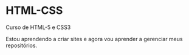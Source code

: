 # HTML-CSS
 Curso de HTML-5 e CSS3

Estou aprendendo a criar sites e agora vou aprender a gerenciar meus repositórios.